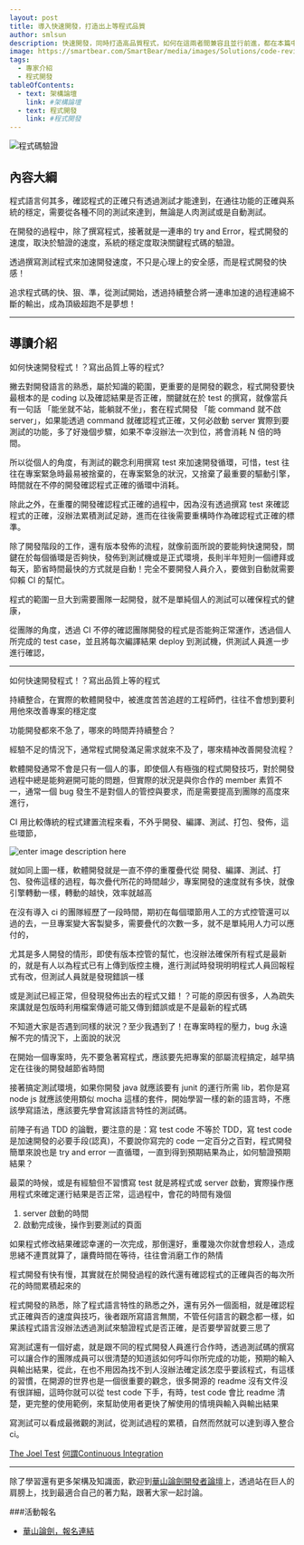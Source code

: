 ```yaml
---
layout: post
title: 導入快速開發，打造出上等程式品質
author: smlsun
description: 快速開發，同時打造高品質程式，如何在這兩者間兼容且並行前進，都在本篇中一一介紹
image: https://smartbear.com/SmartBear/media/images/Solutions/code-review-developer.png
tags:
  - 專家介紹
  - 程式開發
tableOfContents:
  - text: 架構論壇
    link: #架構論壇
  - text: 程式開發
    link: #程式開發
---
```


![程式碼驗證](https://smartbear.com/SmartBear/media/images/Solutions/code-review-developer.png)

## 內容大綱

程式語言何其多，確認程式的正確只有透過測試才能達到，在通往功能的正確與系統的穩定，需要從各種不同的測試來達到，無論是人肉測試或是自動測試。

在開發的過程中，除了撰寫程式，接著就是一連串的 try and Error，程式開發的速度，取決於驗證的速度，系統的穩定度取決關鍵程式碼的驗證。

透過撰寫測試程式來加速開發速度，不只是心理上的安全感，而是程式開發的快感！

追求程式碼的快、狠、準，從測試開始，透過持續整合將一連串加速的過程連綿不斷的輸出，成為頂級超跑不是夢想！

---

## 導讀介紹

如何快速開發程式！？寫出品質上等的程式?

撇去對開發語言的熟悉，屬於知識的範圍，更重要的是開發的觀念，程式開發要快最根本的是 coding 以及確認結果是否正確，關鍵就在於 test 的撰寫，就像當兵有一句話 「能坐就不站，能躺就不坐」，套在程式開發 「能 command 就不啟 server」，如果能透過 command 就確認程式正確，又何必啟動 server 實際到要測試的功能，多了好幾個步驟，如果不幸沒辦法一次到位，將會消耗 N 倍的時間。


所以從個人的角度，有測試的觀念利用撰寫 test 來加速開發循環，可惜，test 往往在專案緊急時最易被捨棄的，在專案緊急的狀況，又捨棄了最重要的驅動引擎，時間就在不停的開發確認程式正確的循環中消耗。

除此之外，在重覆的開發確認程式正確的過程中，因為沒有透過撰寫 test 來確認程式的正確，沒辦法累積測試足跡，進而在往後需要重構時作為確認程式正確的標準。

除了開發階段的工作，還有版本發佈的流程，就像前面所說的要能夠快速開發，關鍵在於每個循環是否夠快，發佈到測試機或是正式環境，長則半年短則一個禮拜或每天，節省時間最快的方式就是自動！完全不要開發人員介入，要做到自動就需要仰賴  CI 的幫忙。



程式的範圍一旦大到需要團隊一起開發，就不是單純個人的測試可以確保程式的健康，

從團隊的角度，透過 CI 不停的確認團隊開發的程式是否能夠正常運作，透過個人所完成的 test case，並且將每次編譯結果 deploy 到測試機，供測試人員進一步進行確認，

---

如何快速開發程式！？寫出品質上等的程式

持續整合，在實際的軟體開發中，被進度苦苦追趕的工程師們，往往不會想到要利用他來改善專案的穩定度

功能開發都來不急了，哪來的時間弄持續整合？

經驗不足的情況下，通常程式開發滿足需求就來不及了，哪來精神改善開發流程？

軟體開發通常不會是只有一個人的事，即使個人有極強的程式開發技巧，對於開發過程中總是能夠避開可能的問題，但實際的狀況是與你合作的 member 素質不一，通常一個 bug 發生不是對個人的管控與要求，而是需要提高到團隊的高度來進行，

CI 用比較傳統的程式建置流程來看，不外乎開發、編譯、測試、打包、發佈，這些環節，

![enter image description here][1]

就如同上圖一樣，軟體開發就是一直不停的重覆疊代從 開發、編譯、測試、打包、發佈這樣的過程，每次疊代所花的時間越少，專案開發的速度就有多快，就像引擎轉動一樣，轉動的越快，效率就越高

在沒有導入 ci 的團隊經歷了一段時間，期初在每個環節用人工的方式控管還可以過的去，一旦專案變大客製變多，需要疊代的次數一多，就不是單純用人力可以應付的，

尤其是多人開發的情形，即使有版本控管的幫忙，也沒辦法確保所有程式是最新的，就是有人以為程式已有上傳到版控主機，進行測試時發現明明程式人員回報程式有改，但測試人員就是發現錯誤一樣

或是測試已經正常，但發現發佈出去的程式又錯！？可能的原因有很多，人為疏失來講就是包版時利用檔案傳遞可能又傳到錯誤或是不是最新的程式碼

不知道大家是否遇到同樣的狀況？至少我遇到了！在專案時程的壓力，bug 永遠解不完的情況下，上面說的狀況


在開始一個專案時，先不要急著寫程式，應該要先把專案的部屬流程搞定，越早搞定在往後的開發越節省時間

接著搞定測試環境，如果你開發 java 就應該要有 junit 的運行所需 lib，若你是寫 node js 就應該使用類似 mocha 這樣的套件，開始學習一樣的新的語言時，不應該學寫語法，應該要先學會寫該語言特性的測試碼。

前陣子有過 TDD 的論戰，要注意的是：寫 test code 不等於 TDD，寫 test code 是加速開發的必要手段(認真)，不要說你寫完的 code 一定百分之百對，程式開發簡單來說也是 try and error 一直循環，一直到得到預期結果為止，如何驗證預期結果？

最菜的時候，或是有經驗但不習慣寫 test 就是將程式或 server 啟動，實際操作應用程式來確定運行結果是否正常，這過程中，會花的時間有幾個

1. server 啟動的時間
2. 啟動完成後，操作到要測試的頁面

如果程式修改結果確認幸運的一次完成，那倒還好，重覆幾次你就會想殺人，造成思緒不連貫就算了，讓費時間在等待，往往會消磨工作的熱情

程式開發有快有慢，其實就在於開發過程的跌代還有確認程式的正確與否的每次所花的時間累積起來的


程式開發的熟悉，除了程式語言特性的熟悉之外，還有另外一個面相，就是確認程式正確與否的速度與技巧，後者跟所寫語言無關，不管任何語言的觀念都一樣，如果該程式語言沒辦法透過測試來驗證程式是否正確，是否要學習就要三思了

寫測試還有一個好處，就是跟不同的程式開發人員進行合作時，透過測試碼的撰寫可以讓合作的團隊成員可以很清楚的知道該如何呼叫你所完成的功能，預期的輸入與輸出結果，從此，在也不用因為找不到人沒辦法確定該怎麼乎要該程式，有這樣的習慣，在開源的世界也是一個很重要的觀念，很多開源的 readme 沒有文件沒有很詳細，這時你就可以從 test code 下手，有時，test code 會比 readme 清楚，更完整的使用範例，來幫助使用者更快了解使用的情境與輸入與輸出結果

寫測試可以看成最微觀的測試，從測試過程的累積，自然而然就可以達到導入整合 ci。


[The Joel Test][2]
[何謂Continuous Integration][3]


  [1]: https://lh6.googleusercontent.com/-kHmKj9EoO1E/U6Kyq0QI_aI/AAAAAAAAOZw/q4_tkI4DCxg/s0/continuous-integration-design-process.png "continuous-integration-design-process.png"
  [2]: http://www.joelonsoftware.com/articles/fog0000000043.html
  [3]: https://www.ptt.cc/bbs/Soft_Job/M.1390977011.A.FC1.html

---

除了學習還有更多架構及知識面，歡迎到[華山論劍開發者論壇](https://ticket.aotter.net/76)上，透過站在巨人的肩膀上，找到最適合自己的著力點，跟著大家一起討論。

###活動報名

 * [華山論劍，報名連結](https://ticket.aotter.net/76)
